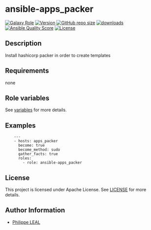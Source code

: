 # ansible-apps_packer

[![Galaxy Role](https://img.shields.io/badge/galaxy-apps_packer-purple?style=flat)](https://galaxy.ansible.com/lotusnoir/apps_packer)
[![Version](https://img.shields.io/github/release/lotusnoir/ansible-apps_packer.svg)](https://github.com/lotusnoir/ansible-apps_packer/releases/latest)
[![GitHub repo size](https://img.shields.io/github/repo-size/lotusnoir/ansible-apps_packer?color=orange&style=flat)](https://galaxy.ansible.com/lotusnoir/apps_packer)
[![downloads](https://img.shields.io/ansible/role/d/)](https://galaxy.ansible.com/lotusnoir/apps_packer)
[![Ansible Quality Score](https://img.shields.io/ansible/quality/)](https://galaxy.ansible.com/lotusnoir/apps_packer)
[![License](https://img.shields.io/badge/license-Apache--2.0-brightgreen?style=flat)](https://opensource.org/licenses/Apache-2.0)

## Description

Install hashicorp packer in order to create templates
## Requirements

none

## Role variables

See [variables](/defaults/main.yml) for more details.

## Examples

        ---
        - hosts: apps_packer
          become: true
          become_method: sudo
          gather_facts: true
          roles:
            - role: ansible-apps_packer


## License

This project is licensed under Apache License. See [LICENSE](/LICENSE) for more details.

## Author Information

- [Philippe LEAL](https://github.com/lotusnoir)
